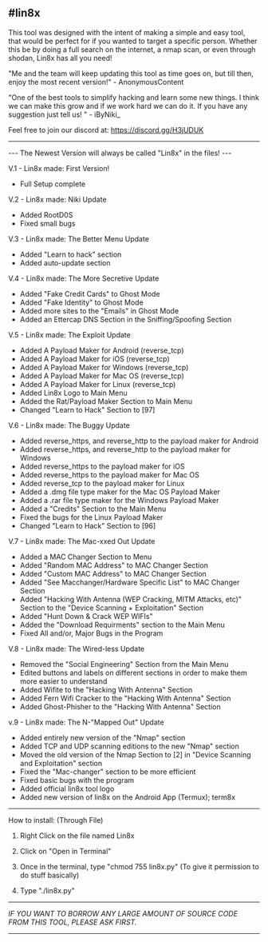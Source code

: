 #lin8x
----------------------------------------------------------------------------------------------

This tool was designed with the intent of making a simple and easy tool, that would be perfect for if you wanted to target
a specific person. Whether this be by doing a full search on the internet, a nmap scan, or even through shodan, Lin8x has all you need!

"Me and the team will keep updating this tool as time goes on, but till then, enjoy the most recent version!" - AnonymousContent

"One of the best tools to simplify hacking and learn some new things. I think we can make this grow and if we work hard we can do it. 
If you have any suggestion just tell us! " - iByNiki_

Feel free to join our discord at:
https://discord.gg/H3jUDUK

----------------------------------------------------------------------------------------------

--- The Newest Version will always be called "Lin8x" in the files! ---

V.1 - Lin8x made: First Version!
- Full Setup complete

V.2 - Lin8x made: Niki Update
- Added RootD0S
- Fixed small bugs

V.3 - Lin8x made: The Better Menu Update
- Added "Learn to hack" section
- Added auto-update section

V.4 - Lin8x made: The More Secretive Update
- Added "Fake Credit Cards" to Ghost Mode
- Added "Fake Identity" to Ghost Mode
- Added more sites to the "Emails" in Ghost Mode
- Added an Ettercap DNS Section in the Sniffing/Spoofing Section

V.5 - Lin8x made: The Exploit Update
- Added A Payload Maker for Android (reverse_tcp)
- Added A Payload Maker for iOS (reverse_tcp)
- Added A Payload Maker for Windows (reverse_tcp)
- Added A Payload Maker for Mac OS (reverse_tcp)
- Added A Payload Maker for Linux (reverse_tcp)
- Added Lin8x Logo to Main Menu
- Added the Rat/Payload Maker Section to Main Menu
- Changed "Learn to Hack" Section to [97]

V.6 - Lin8x made: The Buggy Update
- Added reverse_https, and reverse_http to the payload maker for Android
- Added reverse_https, and reverse_http to the payload maker for Windows
- Added reverse_https to the payload maker for iOS
- Added reverse_https to the payload maker for Mac OS
- Added reverse_tcp to the payload maker for Linux
- Added a .dmg file type maker for the Mac OS Payload Maker
- Added a .rar file type maker for the Windows Payload Maker
- Added a "Credits" Section to the Main Menu
- Fixed the bugs for the Linux Payload Maker
- Changed "Learn to Hack" Section to [96]

V.7 - Lin8x made: The Mac-xxed Out Update
- Added a MAC Changer Section to Menu
- Added "Random MAC Address" to MAC Changer Section
- Added "Custom MAC Address" to MAC Changer Section
- Added "See Macchanger/Hardware Specific List" to MAC Changer Section
- Added "Hacking With Antenna (WEP Cracking, MITM Attacks, etc)" Section to the "Device Scanning + Exploitation" Section
- Added "Hunt Down & Crack WEP WIFIs"
- Added the "Download Requirments" section to the Main Menu
- Fixed All and/or, Major Bugs in the Program

V.8 - Lin8x made: The Wired-less Update
- Removed the "Social Engineering" Section from the Main Menu
- Edited buttons and labels on different sections in order to make them more easier to understand
- Added Wifite to the "Hacking With Antenna" Section
- Added Fern Wifi Cracker to the "Hacking With Antenna" Section
- Added Ghost-Phisher to the "Hacking With Antenna" Section

v.9 - Lin8x made: The N-"Mapped Out" Update
- Added entirely new version of the "Nmap" section
- Added TCP and UDP scanning editions to the new "Nmap" section
- Moved the old version of the Nmap Section to [2] in "Device Scanning and Exploitation" section
- Fixed the "Mac-changer" section to be more efficient
- Fixed basic bugs with the program
- Added official lin8x tool logo
- Added new version of lin8x on the Android App (Termux); term8x

----------------------------------------------------------------------------------------------

How to install: (Through File)

1. Right Click on the file named Lin8x

2. Click on "Open in Terminal"

3. Once in the terminal, type "chmod 755 lin8x.py" (To give it permission
to do stuff basically)

4. Type "./lin8x.py"

----------------------------------------------------------------------------------------------

*IF YOU WANT TO BORROW ANY LARGE AMOUNT OF SOURCE CODE FROM THIS TOOL, PLEASE ASK FIRST.*

----------------------------------------------------------------------------------------------
